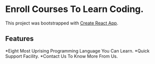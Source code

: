 # Enroll Courses To Learn Coding.

This project was bootstrapped with [Create React App](https://github.com/facebook/create-react-app).

## Features
*Eight Most Uprising Programming Language You Can Learn.
*Quick Support Facility.
*Contact Us To Know More From Us.

